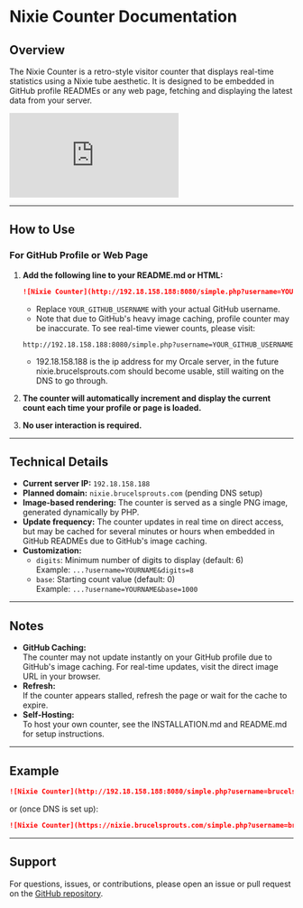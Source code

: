  # Nixie Counter Documentation

## Overview
The Nixie Counter is a retro-style visitor counter that displays real-time statistics using a Nixie tube aesthetic. It is designed to be embedded in GitHub profile READMEs or any web page, fetching and displaying the latest data from your server.

![Nixie Counter](http://192.18.158.188:8080/simple.php?username=nixie)

---

## How to Use

### For GitHub Profile or Web Page

1. **Add the following line to your README.md or HTML:**
   ```markdown
   ![Nixie Counter](http://192.18.158.188:8080/simple.php?username=YOUR_GITHUB_USERNAME)
   ```
   - Replace `YOUR_GITHUB_USERNAME` with your actual GitHub username.
   - Note that due to GitHub's heavy image caching, profile counter may be inaccurate. To see real-time viewer counts, please visit:
   ```
   http://192.18.158.188:8080/simple.php?username=YOUR_GITHUB_USERNAME
   ```
   - 192.18.158.188 is the ip address for my Orcale server, in the future nixie.brucelsprouts.com should become usable, still waiting on the DNS to go through.
   

2. **The counter will automatically increment and display the current count each time your profile or page is loaded.**
3. **No user interaction is required.**

---

## Technical Details

- **Current server IP:** `192.18.158.188`
- **Planned domain:** `nixie.brucelsprouts.com` (pending DNS setup)
- **Image-based rendering:** The counter is served as a single PNG image, generated dynamically by PHP.
- **Update frequency:** The counter updates in real time on direct access, but may be cached for several minutes or hours when embedded in GitHub READMEs due to GitHub's image caching.
- **Customization:**  
  - `digits`: Minimum number of digits to display (default: 6)  
    Example: `...?username=YOURNAME&digits=8`
  - `base`: Starting count value (default: 0)  
    Example: `...?username=YOURNAME&base=1000`

---

## Notes

- **GitHub Caching:**  
  The counter may not update instantly on your GitHub profile due to GitHub's image caching. For real-time updates, visit the direct image URL in your browser.
- **Refresh:**  
  If the counter appears stalled, refresh the page or wait for the cache to expire.
- **Self-Hosting:**  
  To host your own counter, see the INSTALLATION.md and README.md for setup instructions.

---

## Example

```markdown
![Nixie Counter](http://192.18.158.188:8080/simple.php?username=brucelsprouts)
```
or (once DNS is set up):
```markdown
![Nixie Counter](https://nixie.brucelsprouts.com/simple.php?username=brucelsprouts)
```

---

## Support

For questions, issues, or contributions, please open an issue or pull request on the [GitHub repository](https://github.com/brucelsprouts/nixiecreadme).
